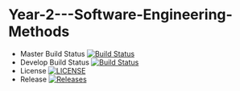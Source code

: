 # Year-2---Software-Engineering-Methods

- Master Build Status [![Build Status](https://travis-ci.com/taylorc1009/Year-2---Software-Engineering-Methods.svg?branch=master)](https://travis-ci.com/taylorc1009/Year-2---Software-Engineering-Methods.svg?branch=master)
- Develop Build Status [![Build Status](https://travis-ci.com/taylorc1009/Year-2---Software-Engineering-Methods.svg?branch=develop)](https://travis-ci.com/taylorc1009/Year-2---Software-Engineering-Methods.svg?branch=develop)
- License [![LICENSE](https://img.shields.io/github/license/kevin-chalmers/sem.svg?style=flat-square)](https://github.com/kevin-chalmers/sem/blob/master/LICENSE)
- Release [![Releases](https://img.shields.io/github/release/kevin-chalmers/sem/all.svg?style=flat-square)](https://github.com/kevin-chalmers/sem/releases)
